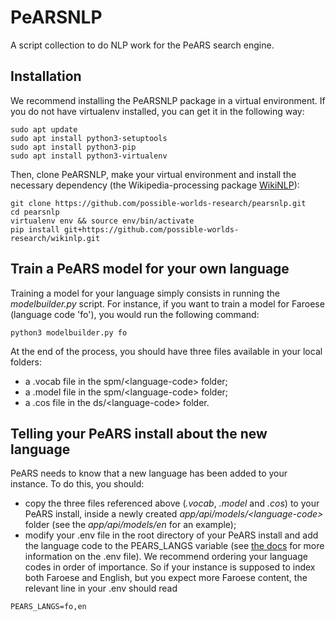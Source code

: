 # PeARSNLP

A script collection to do NLP work for the PeARS search engine.

## Installation

We recommend installing the PeARSNLP package in a virtual environment. If you do not have virtualenv installed, you can get it in the following way: 

```
sudo apt update
sudo apt install python3-setuptools
sudo apt install python3-pip
sudo apt install python3-virtualenv
```

Then, clone PeARSNLP, make your virtual environment and install the necessary dependency (the Wikipedia-processing package [WikiNLP](https://github.com/possible-worlds-research/wikinlp)):

```
git clone https://github.com/possible-worlds-research/pearsnlp.git
cd pearsnlp
virtualenv env && source env/bin/activate
pip install git+https://github.com/possible-worlds-research/wikinlp.git
```

## Train a PeARS model for your own language

Training a model for your language simply consists in running the *modelbuilder.py* script. For instance, if you want to train a model for Faroese (language code 'fo'), you would run the following command:


```
python3 modelbuilder.py fo
```

At the end of the process, you should have three files available in your local folders:

* a .vocab file in the spm/\<language-code\> folder;
* a .model file in the spm/\<language-code\> folder;
* a .cos file in the ds/\<language-code\> folder.


## Telling your PeARS install about the new language

PeARS needs to know that a new language has been added to your instance. To do this, you should:

* copy the three files referenced above (*.vocab*, *.model* and *.cos*) to your PeARS install, inside a newly created *app/api/models/\<language-code\>* folder (see the *app/api/models/en* for an example);
* modify your .env file in the root directory of your PeARS install and add the language code to the PEARS_LANGS variable (see [the docs](https://pears.readthedocs.io/en/latest/dotenv.html#language-settings) for more information on the .env file). We recommend ordering your language codes in order of importance. So if your instance is supposed to index both Faroese and English, but you expect more Faroese content, the relevant line in your .env should read

```
PEARS_LANGS=fo,en
```


